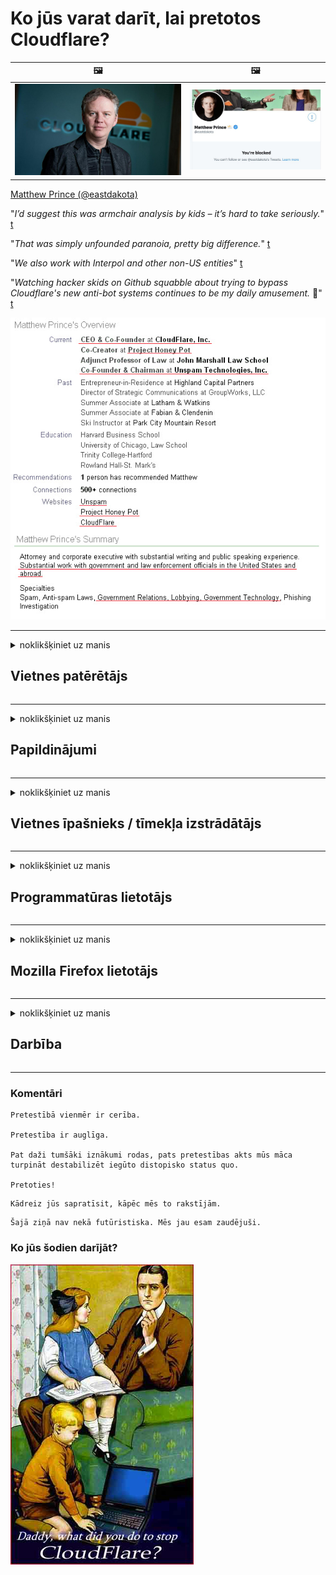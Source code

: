 # Ko jūs varat darīt, lai pretotos Cloudflare?

| 🖼 | 🖼 |
| --- | --- |
| ![](../image/matthew_prince.jpg) | ![](../image/blockedbymatthewprince.jpg) |

[Matthew Prince (@eastdakota)](https://twitter.com/eastdakota)

"*I’d suggest this was armchair analysis by kids – it’s hard to take seriously.*" [t](https://www.theguardian.com/technology/2015/nov/19/cloudflare-accused-by-anonymous-helping-isis)

"*That was simply unfounded paranoia, pretty big difference.*"  [t](https://twitter.com/xxdesmus/status/992757936123359233)

"*We also work with Interpol and other non-US entities*" [t](https://twitter.com/eastdakota/status/1203028504184360960)

"*Watching hacker skids on Github squabble about trying to bypass Cloudflare's new anti-bot systems continues to be my daily amusement.* 🍿" [t](https://twitter.com/eastdakota/status/1273277839102656515)


![](../image/whoismp.jpg)

---


<details>
<summary>noklikšķiniet uz manis

## Vietnes patērētājs
</summary>


- Ja vietne, kas jums patīk, izmanto Cloudflare, pasakiet viņiem, ka neizmantojiet Cloudflare.
  - Vaimanāšana sociālajos medijos, piemēram, Facebook, Reddit, Twitter vai Mastodon, neko neatšķir. [Darbības ir skaļākas nekā hashtags.](https://twitter.com/phyzonloop/status/1274132092490862594)
  - Mēģiniet sazināties ar vietnes īpašnieku, ja vēlaties sevi padarīt noderīgu.

[Cloudflare teica](https://github.com/Eloston/ungoogled-chromium/issues/783):
```
Mēs iesakām sazināties ar administratoriem par konkrētiem pakalpojumiem vai vietnēm, ar kurām jūs saskaraties, un dalīties pieredzē.
```

[Ja jūs to neprasāt, vietnes īpašnieks nekad nezina šo problēmu.](../PEOPLE.md)

![](../image/liberapay.jpg)

[Veiksmīgs piemērs](https://counterpartytalk.org/t/turn-off-cloudflare-on-counterparty-co-plz/164/5).<br>
Tev ir problēma? [Tagad paceliet balsi.](https://github.com/maraoz/maraoz.github.io/issues/1) Piemērs zemāk.

```
Jūs vienkārši palīdzat korporatīvajai cenzūrai un masveida uzraudzībai.
https://codeberg.org/crimeflare/cloudflare-tor/src/branch/master/README.md
```

```
Jūsu tīmekļa lapa atrodas CloudFlare privātajā sienu dārzā, kurā tiek ļaunprātīgi izmantota privātums.
https://codeberg.org/crimeflare/cloudflare-tor/
```

- Veltiet laiku, lai izlasītu vietnes konfidencialitātes politiku.
  - ja vietne atrodas aiz Cloudflare vai vietne izmanto ar Cloudflare saistītus pakalpojumus.

Tajā ir jāpaskaidro, kas ir "Cloudflare", un jāpieprasa atļauja koplietot jūsu datus ar Cloudflare. Ja tas netiks izdarīts, tiks pārkāpta uzticība, un no attiecīgās tīmekļa vietnes ir jāizvairās.

[Šeit ir pieņemams privātuma politikas piemērs](https://archive.is/bDlTz) ("Subprocessors" > "Entity Name")

```
Esmu izlasījis jūsu konfidencialitātes politiku un nevaru atrast vārdu Cloudflare.
Es atsakos kopīgot datus ar jums, ja turpināsiet manu datu padevi Cloudflare.
https://codeberg.org/crimeflare/cloudflare-tor/
```

Šis ir privātuma politikas piemērs, kurā nav vārda Cloudflare.
[Liberland Jobs](https://archive.is/daKIr) [privacy policy](https://docsend.com/view/feiwyte):

![](../image/cfwontobey.jpg)

Cloudflare ir sava privātuma politika.
[Cloudflare mīl cilvēkus, kas dungo.](https://www.reddit.com/r/GamerGhazi/comments/2s64fe/be_wary_reporting_to_cloudflare/)

Šis ir labs piemērs vietnes reģistrēšanās veidlapai.
AFAIK, nulles vietne to dara. Vai tu viņiem uzticēsies?

```
Noklikšķinot uz “Reģistrēties XYZ”, jūs piekrītat mūsu pakalpojumu sniegšanas noteikumiem un paziņojumam par konfidencialitāti.
Jūs arī piekrītat koplietot savus datus ar Cloudflare un piekrītat arī cloudflare privātuma paziņojumam.
Ja Cloudflare nopludina jūsu informāciju vai neļaus jums izveidot savienojumu ar mūsu serveriem, tā nav mūsu vaina. [*]

[ Pierakstīties ] [ ES nepiekrītu ]
```
[*] [PEOPLE.md](../PEOPLE.md)


- Centieties neizmantot viņu pakalpojumu. Atcerieties, ka jūs novēro Cloudflare.
  - ["I'm in your TLS, sniffin' your passworz"](../image/iminurtls.jpg)

- Meklējiet citu vietni. Internetā ir alternatīvas un iespējas!

- Pārlieciniet savus draugus izmantot Tor katru dienu.
  - Anonimitātei jābūt atvērtā interneta standartam!
  - [Ņemiet vērā, ka Tor projekts nepatīk šim projektam.](../HISTORY.md)

</details>

------

<details>
<summary>noklikšķiniet uz manis

## Papildinājumi
</summary>

- Ja jūsu pārlūkprogramma ir Firefox, Tor Browser vai Ungoogled Chromium, izmantojiet kādu no šiem zemāk esošajiem papildinājumiem.
  - Ja vēlaties pievienot citu jaunu papildinājumu, vispirms jautājiet par to.


| Nosaukums | Izstrādātājs | Atbalsts | Var bloķēt | Var paziņot | Chrome |
| -------- | -------- | -------- | -------- | -------- | -------- |
| [Bloku Cloudflaron MITM-Atakon](../subfiles/about.bcma.md) | #Addon | [ ? ](README.md) | **Jā**     | **Jā**     |  **Jā** |
| [Ĉu ligoj estas vundeblaj al MITM-atako?](../subfiles/about.ismm.md) | #Addon | [ ? ](README.md) | Nē     | **Jā**     |  **Jā** |
| [Ĉu ĉi tiuj ligoj blokos Tor-uzanton?](../subfiles/about.isat.md) | #Addon | [ ? ](README.md) | Nē     | **Jā**     |  **Jā** |
| [Block Cloudflare MITM Attack](https://trac.torproject.org/projects/tor/attachment/ticket/24351/block_cloudflare_mitm_attack-1.0.14.1-an%2Bfx.xpi)<br>[**DELETED BY TOR PROJECT**](../HISTORY.md) | nullius | [ ? ](tool/block_cloudflare_mitm_fx), [Link](README.md) | **Jā**     | **Jā**     |  Nē |
| [TPRB](http://34ahehcli3epmhbu2wbl6kw6zdfl74iyc4vg3ja4xwhhst332z3knkyd.onion/) | Sw | [ ? ](http://34ahehcli3epmhbu2wbl6kw6zdfl74iyc4vg3ja4xwhhst332z3knkyd.onion/) | **Jā**     | **Jā**     |  Nē |
| [Detect Cloudflare](https://addons.mozilla.org/en-US/firefox/addon/detect-cloudflare/) | Frank Otto | [ ? ](https://github.com/traktofon/cf-detect) | Nē     | **Jā**     |  Nē |
| [True Sight](https://addons.mozilla.org/en-US/firefox/addon/detect-cloudflare-plus/) | claustromaniac | [ ? ](https://github.com/claustromaniac/detect-cloudflare-plus) | Nē     | **Jā**     |  Nē |
| [Which Cloudflare datacenter am I visiting?](https://addons.mozilla.org/en-US/firefox/addon/cf-pop/) | 依云 | [ ? ](https://github.com/lilydjwg/cf-pop) | Nē     | **Jā**     |  Nē |


- "Decentraleyes" var pārtraukt savienojumu ar "CDNJS (Cloudflare)".
  - Tas neļauj daudziem pieprasījumiem nokļūt tīklos un apkalpo vietējos failus, lai vietnes netiktu sadalītas.
  - Izstrādātājs atbildēja: "[very concerning indeed](https://github.com/Synzvato/decentraleyes/issues/236#issuecomment-352049501)", "[widespread usage severely centralizes the web](https://github.com/Synzvato/decentraleyes/issues/251#issuecomment-366752049)"

- [Varat arī noņemt vai neuzticēties Cloudflare sertifikātam no savas sertifikātu iestādes (CA).](https://www.ssl.com/how-to/remove-root-certificate-firefox/)

</details>

------

<details>
<summary>noklikšķiniet uz manis

## Vietnes īpašnieks / tīmekļa izstrādātājs
</summary>


![](../image/word_cloudflarefree.jpg)

- Nelietojiet Cloudflare solution, Period.
  - Jūs varat darīt labāk nekā tas, vai ne? [Lūk, kā noņemt Cloudflare abonementus, plānus, domēnus vai kontus.](https://support.cloudflare.com/hc/en-us/articles/200167776-Removing-subscriptions-plans-domains-or-accounts)

| 🖼 | 🖼 |
| --- | --- |
| ![](../image/htmlalertcloudflare.jpg) | ![](../image/htmlalertcloudflare2.jpg) |

- Vai vēlaties vairāk klientu? Jūs zināt, ko darīt. Padoms ir "virs līnijas".
  - [Labdien, jūs rakstījāt “Mēs nopietni uztveram jūsu privātumu”, bet es saņēmu “Kļūda 403 Aizliegts anonīms starpniekserveris nav atļauts”.](https://it.slashdot.org/story/19/02/19/0033255/stop-saying-we-take-your-privacy-and-security-seriously) Kāpēc jūs bloķējat Tor vai VPN? [Un kāpēc jūs bloķējat pagaidu e-pastus?](http://nomdjgwjvyvlvmkolbyp3rocn2ld7fnlidlt2jjyotn3qqsvzs2gmuyd.onion/mail/)

![](../image/anonexist.jpg)

- Izmantojot Cloudflare, palielināsies pārtraukuma iespējamība. Apmeklētāji nevar piekļūt jūsu vietnei, ja jūsu serveris nedarbojas vai Cloudflare nedarbojas.
  - [Vai jūs tiešām domājāt, ka Cloudflare nekad nenokrīt?](https://www.ibtimes.com/cloudflare-down-not-working-sites-producing-504-gateway-timeout-errors-2618008) [Another](https://twitter.com/Jedduff/status/1097875615997399040) [sample](https://twitter.com/search?f=tweets&vertical=default&q=Cloudflare%20is%20having%20problems). [Need more](../PEOPLE.md)?

![](../image/cloudflareinternalerror.jpg)

- Izmantojot Cloudflare, lai starpniekserverētu savu "API pakalpojumu", "programmatūras atjaunināšanas serveri" vai "RSS plūsmu", tas kaitēs jūsu klientam. Jums piezvanīja klients un teica: "Es vairs nevaru izmantot jūsu API", un jums nav ne mazākās nojausmas, kas notiek. Cloudflare var klusi bloķēt jūsu klientu. Vai jūs domājat, ka tas ir labi?
  - Ir daudz RSS lasītāju klientu un RSS lasītāju tiešsaistes pakalpojumu. Kāpēc jūs publicējat RSS plūsmu, ja neļaujat cilvēkiem abonēt?

![](../image/rssfeedovercf.jpg)

- Vai jums ir nepieciešams HTTPS sertifikāts? Izmantojiet “Let's Encrypt” vai vienkārši iegādājieties to CA uzņēmumā.

- Vai jums ir nepieciešams DNS serveris? Vai nevarat izveidot savu serveri? Kā ar viņiem: [Hurricane Electric Free DNS](https://dns.he.net/), [Dyn.com](https://dyn.com/dns/), [1984 Hosting](https://www.1984hosting.com/), [Afraid.Org (Administrators dzēš jūsu kontu, ja izmantojat TOR)](https://freedns.afraid.org/)

- Vai meklējat mitināšanas pakalpojumu? Tikai bez maksas? Kā ar viņiem: [Onion Service](http://vww6ybal4bd7szmgncyruucpgfkqahzddi37ktceo3ah7ngmcopnpyyd.onion/en/security/network-security/tor/onionservices-best-practices), [Free Web Hosting Area](https://freewha.com/), [Autistici/Inventati Web Site Hosting](https://www.autinv5q6en4gpf4.onion/services/website), [Github Pages](https://pages.github.com/), [Surge](https://surge.sh/)
  - [Alternatīvas Cloudflare](../subfiles/cloudflare-alternatives.md)

- Vai izmantojat vietni "cloudflare-ipfs.com"? [Vai jūs zināt, ka Cloudflare IPFS ir slikta?](../PEOPLE.md)

- Instalējiet savā serverī tīmekļa lietojumprogrammu ugunsmūri, piemēram, OWASP un Fail2Ban, un pareizi konfigurējiet to.
  - Tor bloķēšana nav risinājums. Nesodiet visus tikai par maziem sliktiem lietotājiem.

- Novirziet vai bloķējiet "Cloudflare Warp" lietotājiem piekļuvi jūsu vietnei. Un, ja varat, norādiet iemeslu.

> IP saraksts: "[Cloudflare pašreizējie IP diapazoni](cloudflare_inc/)"

> A: Vienkārši bloķējiet tos

```
server {
...
deny 173.245.48.0/20;
deny 103.21.244.0/22;
deny 103.22.200.0/22;
deny 103.31.4.0/22;
deny 141.101.64.0/18;
deny 108.162.192.0/18;
deny 190.93.240.0/20;
deny 188.114.96.0/20;
deny 197.234.240.0/22;
deny 198.41.128.0/17;
deny 162.158.0.0/15;
deny 104.16.0.0/12;
deny 172.64.0.0/13;
deny 131.0.72.0/22;
deny 2400:cb00::/32;
deny 2606:4700::/32;
deny 2803:f800::/32;
deny 2405:b500::/32;
deny 2405:8100::/32;
deny 2a06:98c0::/29;
deny 2c0f:f248::/32;
...
}
```

> B: Novirzīšana uz brīdinājuma lapu

```
http {
...
geo $iscf {
default 0;
173.245.48.0/20 1;
103.21.244.0/22 1;
103.22.200.0/22 1;
103.31.4.0/22 1;
141.101.64.0/18 1;
108.162.192.0/18 1;
190.93.240.0/20 1;
188.114.96.0/20 1;
197.234.240.0/22 1;
198.41.128.0/17 1;
162.158.0.0/15 1;
104.16.0.0/12 1;
172.64.0.0/13 1;
131.0.72.0/22 1;
2400:cb00::/32 1;
2606:4700::/32 1;
2803:f800::/32 1;
2405:b500::/32 1;
2405:8100::/32 1;
2a06:98c0::/29 1;
2c0f:f248::/32 1;
}
...
}

server {
...
if ($iscf) {rewrite ^ https://example.com/cfwsorry.php;}
...
}

<?php
header('HTTP/1.1 406 Not Acceptable');
echo <<<CLOUDFLARED
Thank you for visiting ourwebsite.com!<br />
We are sorry, but we can't serve you because your connection is being intercepted by Cloudflare.<br />
Please read https://codeberg.org/crimeflare/cloudflare-tor for more information.<br />
CLOUDFLARED;
die();
```

- Iestatiet Tor Onion Service vai I2P insite, ja ticat brīvībai un uzņemat anonīmus lietotājus.

- Jautājiet padomu citiem Clearnet / Tor divu vietņu operatoriem un iegūstiet anonīmus draugus!

</details>

------

<details>
<summary>noklikšķiniet uz manis

## Programmatūras lietotājs
</summary>


- Discord izmanto CloudFlare. Alternatīvas? Mēs rekomendējam [**Briar** (Android)](https://f-droid.org/en/packages/org.briarproject.briar.android/), [Ricochet (PC)](https://ricochet.im/), [Tox + Tor (Android/PC)](https://tox.chat/download.html)
  - Briar ietver Tor dēmonu, tāpēc jums nav jāinstalē Orbot.
  - Qwtch izstrādātāji, Open Privacy, bez brīdinājuma izdzēsa stop_cloudflare projektu no sava git pakalpojuma.

- Ja izmantojat Debian GNU / Linux vai kādu citu atvasinājumu, abonējiet: [bug #831835](https://bugs.debian.org/cgi-bin/bugreport.cgi?bug=831835). Un, ja jūs varat, palīdziet pārbaudīt plāksteri un palīdziet uzturētājam izdarīt pareizo secinājumu par to, vai tas ir jāpieņem.

- Vienmēr iesakiet šīs pārlūkprogrammas.

| Nosaukums | Izstrādātājs | Atbalsts | Komentēt |
| -------- | -------- | -------- | -------- |
| [Ungoogled-Chromium](https://ungoogled-software.github.io/ungoogled-chromium-binaries/) | Eloston | [ ? ](https://github.com/Eloston/ungoogled-chromium) | PC (Win, Mac, Linux)  _!Tor_ |
| [Bromite](https://www.bromite.org/fdroid) | Bromite | [ ? ](https://github.com/bromite/bromite/issues) | Android  _!Tor_ |
| [Tor Browser](https://www.torproject.org/download/) | Tor Project | [ ? ](https://support.torproject.org/) | PC (Win, Mac, Linux)  _Tor_|
| [Tor Browser Android](https://www.torproject.org/download/) | Tor Project | [ ? ](https://support.torproject.org/) | Android  _Tor_|
| [Onion Browser](https://itunes.apple.com/us/app/onion-browser/id519296448?mt=8) | Mike Tigas | [ ? ](https://github.com/OnionBrowser/OnionBrowser/issues) | Apple iOS  _Tor_|
| [GNU/Icecat](https://www.gnu.org/software/gnuzilla/) | GNU | [ ? ](https://www.gnu.org/software/gnuzilla/) | PC (Linux) |
| [IceCatMobile](https://f-droid.org/en/packages/org.gnu.icecat/) | GNU | [ ? ](https://lists.gnu.org/mailman/listinfo/bug-gnuzilla) | Android |
| [Iridium Browser](https://iridiumbrowser.de/about/) | Iridium | [ ? ](https://github.com/iridium-browser/iridium-browser/) | PC (Win, Mac, Linux, OpenBSD) |


Citas programmatūras privātums ir nepilnīgs. Tas nenozīmē, ka Tor pārlūks ir "ideāls".
Internetā un tehnoloģijās nav 100% droša un 100% privāta.

- Vai nevēlaties izmantot Tor? Ar Tor dēmonu varat izmantot jebkuru pārlūku.
  - [Ņemiet vērā, ka Tor projektam tas nepatīk.](https://support.torproject.org/tbb/tbb-9/) Izmantojiet Tor pārlūku, ja jūs to varat izdarīt.
- [Kā lietot hromu ar Tor](../subfiles/chromium_tor.md)


Parunāsim par citas programmatūras privātumu.

- [Ja jums patiešām ir jāizmanto Firefox, izvēlieties "Firefox ESR".](https://www.mozilla.org/en-US/firefox/organizations/)
  - [Firefox - spiegprogrammatūru novērošanas suns](https://spyware.neocities.org/articles/firefox.html)
  - [Firefox noraida vārda brīvību, aizliedz vārda brīvību](https://web.archive.org/web/20200423010026/https://reclaimthenet.org/firefox-rejects-free-speech-bans-free-speech-commenting-plugin-dissenter-from-its-extensions-gallery/)
  - ["100+ negatīvas balsis. Šķiet, ka mūsdienās prasīt programmatūras uzņēmumam pieturēties pie ... programmatūras ir pārāk daudz."](https://old.reddit.com/r/firefox/comments/gutdiw/weve_got_work_to_do_the_mozilla_blog/fslbbb6/)
  - [Uh, kāpēc Firefox manā URL joslā rāda sponsorētas saites?](https://www.reddit.com/r/firefox/comments/jybx2w/uh_why_is_firefox_showing_me_sponsored_links_in/)
  - [Mozilla - iemiesojies velns](https://digdeeper.neocities.org/ghost/mozilla.html)

- [Atcerieties, ka Mozilla izmanto Cloudflare pakalpojumu.](https://www.robtex.com/dns-lookup/www.mozilla.org) [Viņi savā produktā izmanto arī Cloudflare DNS pakalpojumu.](https://www.theregister.co.uk/2018/03/21/mozilla_testing_dns_encryption/)

- [Mozilla oficiāli noraidīja šo biļeti.](https://bugzilla.mozilla.org/show_bug.cgi?id=1426618)

- [Firefox Focus ir joks.](https://github.com/mozilla-mobile/focus-android/issues/1743) [Viņi apsolīja izslēgt telemetriju, bet viņi to mainīja.](https://github.com/mozilla-mobile/focus-android/issues/4210)

- [PaleMoon / Basilisk izstrādātājs mīl Cloudflare.](https://github.com/mozilla-mobile/focus-android/issues/1743#issuecomment-345993097)
  - [Pale Moon arhīva serveris uzlauza un izplatīja ļaunprātīgu programmatūru 18 mēnešus](https://www.reddit.com/r/privacytoolsIO/comments/cc808y/pale_moons_archive_server_hacked_and_spread/)
  - Viņš ienīst arī Tor lietotājus - "[Lai tas būtu naidīgs pret Toru. Es domāju, ka lielākajai daļai vietņu vajadzētu būt naidīgām pret Tor, ņemot vērā tā ārkārtīgi augsto ļaunprātīgas izmantošanas faktoru.](https://github.com/yacy/yacy_search_server/issues/314#issuecomment-565932097)"

- [Waterfox ir nopietna problēma "tālruņi mājās"](https://spyware.neocities.org/articles/waterfox.html)

- [Google Chrome ir spiegprogrammatūra.](https://www.gnu.org/proprietary/malware-google.en.html)
  - [Google profilē jūsu darbību.](https://spyware.neocities.org/articles/chrome.html)

- [SRWare Iron padara pārāk daudz tālruņu mājas savienojumu.](https://spyware.neocities.org/articles/iron.html) Tas arī izveido savienojumu ar Google domēniem.

- [Drosmīgs pārlūka baltais saraksts Facebook / Twitter izsekotāji.](https://www.bleepingcomputer.com/news/security/facebook-twitter-trackers-whitelisted-by-brave-browser/)
  - [Šeit ir vairāk jautājumu.](https://spyware.neocities.org/articles/brave.html)
  - [binance filiāles ID](https://twitter.com/cryptonator1337/status/1269594587716374528)

- [Microsoft Edge ļauj Facebook palaist Flash kodu aiz lietotāju muguras.](https://www.zdnet.com/article/microsoft-edge-lets-facebook-run-flash-code-behind-users-backs/)

- [Vivaldi neciena jūsu privātumu.](https://spyware.neocities.org/articles/vivaldi.html)

- [Opera spiegprogrammatūras līmenis: ārkārtīgi augsts](https://spyware.neocities.org/articles/opera.html)

- Apple iOS: [Jums vispār nevajadzētu izmantot iOS, galvenokārt tāpēc, ka tā ir ļaunprātīga programmatūra.](https://www.gnu.org/proprietary/malware-apple.html)

Tāpēc mēs iesakām tikai iepriekš minēto tabulu. Nekas cits.

</details>

------

<details>
<summary>noklikšķiniet uz manis

## Mozilla Firefox lietotājs
</summary>


- "Firefox Nightly" nosūtīs atkļūdošanas līmeņa informāciju uz Mozilla serveriem bez atteikšanās metodes.
  - [Mozilla serveri pūta Cloudflare](https://www.digwebinterface.com/?hostnames=www.mozilla.org%0D%0Amozilla.cloudflare-dns.com&type=&ns=resolver&useresolver=8.8.4.4&nameservers=)

- Ir iespējams aizliegt Firefox savienojumu ar Mozilla serveriem.
  - [Mozilla politikas veidņu ceļvedis](https://github.com/mozilla/policy-templates/blob/master/README.md)
  - Paturiet prātā, ka šis triks var beigties darboties jaunākā versijā, jo Mozilla patīk sevi iekļaut baltajā sarakstā.
  - Izmantojiet ugunsmūri un DNS filtru, lai tos pilnībā bloķētu.

"`/distribution/policies.json`"

>     "WebsiteFilter": {
> 		"Block": [
> 		"*://*.mozilla.com/*",
> 		"*://*.mozilla.net/*",
> 		"*://*.mozilla.org/*",
> 		"*://webcompat.com/*",
> 		"*://*.firefox.com/*",
> 		"*://*.thunderbird.net/*",
> 		"*://*.cloudflare.com/*"
> 		]
>     },


- ~~Ziņojiet par kļūdu mozilla izsekotājā, sakot, ka viņi neizmanto Cloudflare.~~ Bugzilla bija ziņojums par kļūdu. Daudzi cilvēki bija noraizējušies par viņu bažām, tomēr kļūda tika slēpta administratora 2018. gadā.

- Firefox var atspējot DoH.
  - [Mainīt Firefox noklusējuma DNS nodrošinātāju](../subfiles/change-firefox-dns.md)

![](../image/firefoxdns.jpg)

- [Ja vēlaties izmantot DNS, kas nav ISP, apsveriet iespēju izmantot OpenNIC Tier2 DNS pakalpojumu vai jebkuru citu no Cloudflare DNS pakalpojumiem.](https://wiki.opennic.org/start)
![](../image/opennic.jpg)
  - Bloķējiet Cloudflare ar DNS. [Crimeflare DNS](https://dns.crimeflare.eu.org/)

- Jūs varat izmantot Tor kā DNS risinātāju. [Ja neesat Tor eksperts, uzdodiet jautājumu šeit.](https://tor.stackexchange.com/)

> **Kā?**
> 1. Lejupielādējiet Tor un instalējiet to savā datorā.
> 2. Pievienojiet šo rindu failam "torrc".
> DNSPort 127.0.0.1:53
> 3. Restartējiet Tor.
> 4. Iestatiet sava datora DNS serveri uz "127.0.0.1".

</details>

------

<details>
<summary>noklikšķiniet uz manis

## Darbība
</summary>


- Pastāstiet citiem apkārtējiem par Cloudflare bīstamību.

- [Palīdziet uzlabot šo krātuvi.](https://codeberg.org/crimeflare/cloudflare-tor).
  - Gan saraksti, argumenti pret to, gan detaļas.

- [Dokumentējiet un publiskojiet, kur ar Cloudflare (un līdzīgiem uzņēmumiem) notiek nepareizi, to darot, noteikti miniet šo krātuvi](https://codeberg.org/crimeflare/cloudflare-tor) :)

- Piesakiet vairāk cilvēku, izmantojot Tor pēc noklusējuma, lai viņi varētu iepazīties ar tīmekli no dažādu pasaules daļu perspektīvas.

- Sākt grupas sociālajos medijos un izklaides telpā, kas veltītas pasaules atbrīvošanai no Cloudflare.

- Vajadzības gadījumā saite uz šīm repozitorija grupām - tā var būt vieta, kur koordinēt kopīgu darbu kā grupām.

- [Sāciet sadarbību, kas var sniegt nozīmīgu, nevis korporatīvu alternatīvu Cloudflare.](../subfiles/cloudflare-alternatives.md)

- Informējiet mūs par visām alternatīvām, kas palīdzētu vismaz nodrošināt daudzslāņu aizsardzību pret Cloudflare.

- Ja esat Cloudflare klients, iestatiet savus konfidencialitātes iestatījumus un pagaidiet, līdz viņi tos pārkāpj.
  - [Tad pakļaujiet viņus apsūdzībām pret surogātpastu / privātuma pārkāpumiem.](https://twitter.com/thexpaw/status/1108424723233419264)

- Ja atrodaties Amerikas Savienotajās Valstīs un attiecīgā vietne ir banka vai grāmatvede, mēģiniet izdarīt juridisku spiedienu saskaņā ar Gramm – Leach – Bliley likumu vai amerikāņiem ar DIsability likumu un ziņojiet mums, cik tālu jūs esat .

- Ja vietne ir valdības vietne, mēģiniet izdarīt juridisku spiedienu saskaņā ar 1. grozījumu ASV konstitūcijā.

- Ja esat ES pilsonis, sazinieties ar vietni, lai nosūtītu personisko informāciju saskaņā ar Vispārīgo datu aizsardzības regulu. Ja viņi atsakās sniegt jums jūsu informāciju, tas ir likuma pārkāpums.

- Uzņēmumiem, kuri apgalvo, ka piedāvā pakalpojumu savā vietnē, mēģiniet ziņot par patērētāju aizsardzības organizācijām un BBB par “nepatiesu reklāmu”. Cloudflare vietnes apkalpo Cloudflare serveri.

- [ITU ASV kontekstā ierosina, ka Cloudflare sāk kļūt pietiekami liels, lai viņiem varētu likt pretmonopola likumus.](https://www.itu.int/en/ITU-T/Workshops-and-Seminars/20181218/Documents/Geoff_Huston_Presentation.pdf)

- Var iedomāties, ka GNU GPL 4. versija varētu ietvert noteikumu par avota koda glabāšanu aiz šāda pakalpojuma, pieprasot visām GPLv4 un jaunākām programmām, ka vismaz pirmkodam jābūt pieejamam, izmantojot nesēju, kas nediskriminē Tor lietotājus.

</details>

------

### Komentāri

```
Pretestībā vienmēr ir cerība.

Pretestība ir auglīga.

Pat daži tumšāki iznākumi rodas, pats pretestības akts mūs māca turpināt destabilizēt iegūto distopisko status quo.

Pretoties!
```

```
Kādreiz jūs sapratīsit, kāpēc mēs to rakstījām.
```

```
Šajā ziņā nav nekā futūristiska. Mēs jau esam zaudējuši.
```

### Ko jūs šodien darījāt?


![](../image/stopcf.jpg)
